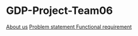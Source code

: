 # GDP-Project-Team06

[About us](https://github.com/sandhya698/GDP-Project-Team06/wiki/About-the-Developers)
[Problem statement ](https://github.com/sandhya698/GDP-Project-Team06/wiki/Problem-Statement)
[Functional requirement](https://github.com/sandhya698/GDP-Project-Team06/wiki/Functional-Requirements)
